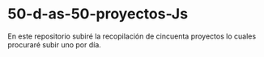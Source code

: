# 50-d-as-50-proyectos-Js
En este repositorio subiré la recopilación de cincuenta proyectos lo cuales procuraré subir uno por día. 
